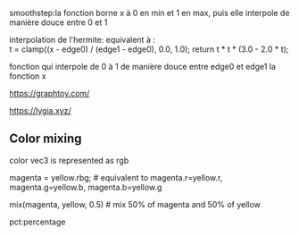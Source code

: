 smoothstep:la fonction borne x à 0 en min et 1 en max, puis elle interpole de manière douce entre 0 et 1

interpolation de l'hermite:
equivalent à :  
 t = clamp((x - edge0) / (edge1 - edge0), 0.0, 1.0);
return t \* t \* (3.0 - 2.0 \* t);

fonction qui interpole de 0 à 1 de manière douce entre edge0 et edge1 la fonction x

https://graphtoy.com/

https://lygia.xyz/

## Color mixing

color vec3 is represented as rgb

magenta = yellow.rbg; # equivalent to magenta.r=yellow.r, magenta.g=yellow.b, magenta.b=yellow.g

mix(magenta, yellow, 0.5) # mix 50% of magenta and 50% of yellow

pct:percentage
